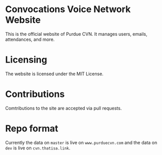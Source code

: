 Convocations Voice Network Website
===========

This is the official website of Purdue CVN. It manages users, emails, attendances, and more. 

# Licensing

The website is licensed under the MIT License. 

# Contributions

Comtributions to the site are accepted via pull requests. 


# Repo format

Currently the data on `master` is live on `www.purduecvn.com` and the data on `dev` is live on `cvn.thatisa.link`. 
